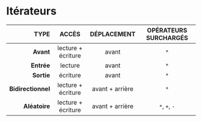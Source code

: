 # Itérateurs

|TYPE|ACCÈS|DÉPLACEMENT|OPÉRATEURS SURCHARGÉS|
|--:|:--:|:--:|:--:|
|**Avant**|lecture + écriture|avant|`*`|
|**Entrée**|lecture|avant|`*`|
|**Sortie**|écriture|avant|`*`|
|**Bidirectionnel**|lecture + écriture|avant + arrière|`*`|
|**Aléatoire**|lecture + écriture|avant + arrière|`*`, `+`, `-`|
